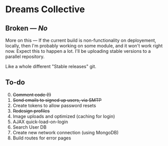 Dreams Collective
=================

## Broken — *No*

More on this — If the current build is non-functionality on deployement, locally, then I'm probably working on some module, and it won't work right now. Expect this to happen a lot. I'll be uploading stable versions to a parallel repository. 

Like a whole different "Stable releases" git. 

## To-do 

0. ~~Comment code (!)~~
1. ~~Send emails to signed up users, via SMTP~~
2. Create tokens to allow password resets
3. ~~Redesign profiles~~
4. Image uploads and optimized (caching for login)
5. AJAX quick-load-on-login
6. Search User DB
7. Create new network connection (using MongoDB)
8. Build routes for error pages
